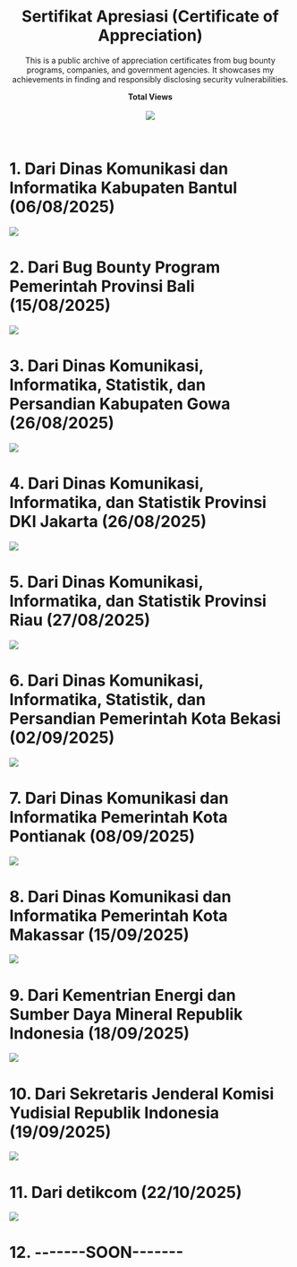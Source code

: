 <h1 align="center">Sertifikat Apresiasi (Certificate of Appreciation)</h1>
<p align="center">This is a public archive of appreciation certificates from bug bounty programs, companies, and government agencies. It showcases my achievements in finding and responsibly disclosing security vulnerabilities.</p>

<p align="center"> 
  <b> Total Views </b><br><br>
  <img src="https://api.visitorbadge.io/api/visitors?path=https%3A%2F%2Fgithub.com%2FWannnIl%2FSertifikat-Certificate&labelColor=%23555555&label=Views&countColor=%23055EC2" />
</p><br>

# 1. Dari Dinas Komunikasi dan Informatika Kabupaten Bantul (06/08/2025)
<img src="https://github.com/WannnIl/Sertifikat-Certificate/blob/main/Sertifikat%20Bug%20Hunter%20a.n.%20Ilham%20Kurniawan%20-%202025-08-07%2007_32_56.jpg?raw=true">

# 2. Dari Bug Bounty Program Pemerintah Provinsi Bali (15/08/2025)
<img src="https://github.com/WannnIl/Sertifikat-Certificate/raw/main/Sertifikat%20Apresiasi%20BBP%20Bali.jpg">

# 3. Dari Dinas Komunikasi, Informatika, Statistik, dan Persandian Kabupaten Gowa (26/08/2025)
<img src="https://github.com/WannnIl/Sertifikat-Certificate/blob/main/Ilham%20Kurniawan.jpg?raw=true">

# 4. Dari Dinas Komunikasi, Informatika, dan Statistik Provinsi DKI Jakarta (26/08/2025)
<img src="https://github.com/WannnIl/Sertifikat-Certificate/blob/main/240%20Ilham%20Kurniawan_signed.jpg?raw=true">

# 5. Dari Dinas Komunikasi, Informatika, dan Statistik Provinsi Riau (27/08/2025)
<img src="https://github.com/WannnIl/Sertifikat-Certificate/blob/main/051_Ilham%20Kurniawan%20_sign.jpg?raw=true">

# 6. Dari Dinas Komunikasi, Informatika, Statistik, dan Persandian Pemerintah Kota Bekasi (02/09/2025)
<img src="https://github.com/WannnIl/Sertifikat-Certificate/blob/main/Sertifikat%20Apresiasi%20%5B4346%5D%20Ilham_sign.jpg?raw=true">

# 7. Dari Dinas Komunikasi dan Informatika Pemerintah Kota Pontianak (08/09/2025)
<img src="https://github.com/WannnIl/Sertifikat-Certificate/blob/main/sertifikat%20apresiasi%20Ilham%20Kurniawan_signed.jpg?raw=true">

# 8. Dari Dinas Komunikasi dan Informatika Pemerintah Kota Makassar (15/09/2025)
<img src="https://github.com/WannnIl/Sertifikat-Certificate/blob/main/SERTIFIKAT-APRESIASI-BUG-HUNTER-Ilham.jpg?raw=true">

# 9. Dari Kementrian Energi dan Sumber Daya Mineral Republik Indonesia (18/09/2025)
<img src="https://github.com/WannnIl/Sertifikat-Certificate/blob/main/Sertifikat%20ESDM-CSIRT%20an.%20Ilham%20Kurniawan.png?raw=true">

# 10. Dari Sekretaris Jenderal Komisi Yudisial Republik Indonesia (19/09/2025)
<img src="https://raw.githubusercontent.com/WannnIl/Sertifikat-Certificate/refs/heads/main/Ilham%20Kurniawan_sign.jpg">

# 11. Dari detikcom (22/10/2025)
<img src="https://raw.githubusercontent.com/WannnIl/Sertifikat-Certificate/refs/heads/main/Ilham%20Kurniawan.png">

# 12. -------SOON-------
